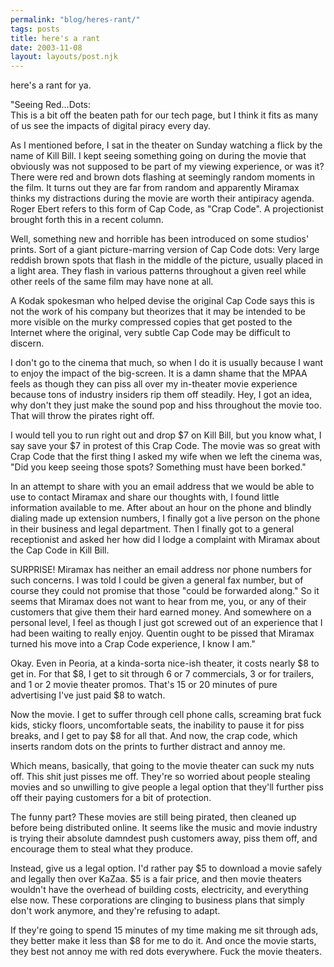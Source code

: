 ```yaml
---
permalink: "blog/heres-rant/"
tags: posts
title: here's a rant
date: 2003-11-08
layout: layouts/post.njk
---
```


here's a rant for ya.

"Seeing Red...Dots:  
This is a bit off the beaten path for our tech page, but I think it fits as many of us see the impacts of digital piracy every day. 

As I mentioned before, I sat in the theater on Sunday watching a flick by the name of Kill Bill. I kept seeing something going on during the movie that obviously was not supposed to be part of my viewing experience, or was it? There were red and brown dots flashing at seemingly random moments in the film. It turns out they are far from random and apparently Miramax thinks my distractions during the movie are worth their antipiracy agenda. Roger Ebert refers to this form of Cap Code, as "Crap Code". A projectionist brought forth this in a recent column.

Well, something new and horrible has been introduced on some studios' prints. Sort of a giant picture-marring version of Cap Code dots: Very large reddish brown spots that flash in the middle of the picture, usually placed in a light area. They flash in various patterns throughout a given reel while other reels of the same film may have none at all.

A Kodak spokesman who helped devise the original Cap Code says this is not the work of his company but theorizes that it may be intended to be more visible on the murky compressed copies that get posted to the Internet where the original, very subtle Cap Code may be difficult to discern.

I don't go to the cinema that much, so when I do it is usually because I want to enjoy the impact of the big-screen. It is a damn shame that the MPAA feels as though they can piss all over my in-theater movie experience because tons of industry insiders rip them off steadily. Hey, I got an idea, why don't they just make the sound pop and hiss throughout the movie too. That will throw the pirates right off.

I would tell you to run right out and drop $7 on Kill Bill, but you know what, I say save your $7 in protest of this Crap Code. The movie was so great with Crap Code that the first thing I asked my wife when we left the cinema was, "Did you keep seeing those spots? Something must have been borked."

In an attempt to share with you an email address that we would be able to use to contact Miramax and share our thoughts with, I found little information available to me. After about an hour on the phone and blindly dialing made up extension numbers, I finally got a live person on the phone in their business and legal department. Then I finally got to a general receptionist and asked her how did I lodge a complaint with Miramax about the Cap Code in Kill Bill. 

SURPRISE! Miramax has neither an email address nor phone numbers for such concerns. I was told I could be given a general fax number, but of course they could not promise that those "could be forwarded along." So it seems that Miramax does not want to hear from me, you, or any of their customers that give them their hard earned money. And somewhere on a personal level, I feel as though I just got screwed out of an experience that I had been waiting to really enjoy. Quentin ought to be pissed that Miramax turned his move into a Crap Code experience, I know I am."

Okay. Even in Peoria, at a kinda-sorta nice-ish theater, it costs nearly $8 to get in. For that $8, I get to sit through 6 or 7 commercials, 3 or for trailers, and 1 or 2 movie theater promos. That's 15 or 20 minutes of pure advertising I've just paid $8 to watch. 

Now the movie. I get to suffer through cell phone calls, screaming brat fuck kids, sticky floors, uncomfortable seats, the inability to pause it for piss breaks, and I get to pay $8 for all that. And now, the crap code, which inserts random dots on the prints to further distract and annoy me.

Which means, basically, that going to the movie theater can suck my nuts off. This shit just pisses me off. They're so worried about people stealing movies and so unwilling to give people a legal option that they'll further piss off their paying customers for a bit of protection.

The funny part? These movies are still being pirated, then cleaned up before being distributed online. It seems like the music and movie industry is trying their absolute damndest push customers away, piss them off, and encourage them to steal what they produce. 

Instead, give us a legal option. I'd rather pay $5 to download a movie safely and legally then over KaZaa. $5 is a fair price, and then movie theaters wouldn't have the overhead of building costs, electricity, and everything else now. These corporations are clinging to business plans that simply don't work anymore, and they're refusing to adapt.

If they're going to spend 15 minutes of my time making me sit through ads, they better make it less than $8 for me to do it. And once the movie starts, they best not annoy me with red dots everywhere. Fuck the movie theaters.